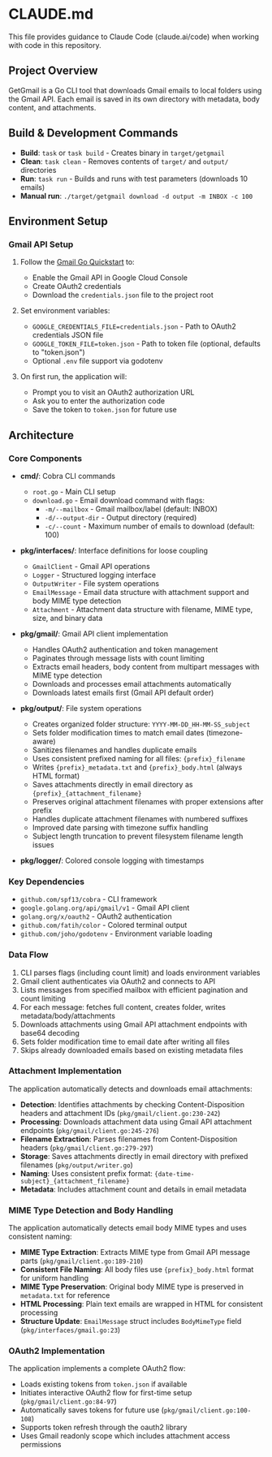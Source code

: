 # CLAUDE.md

This file provides guidance to Claude Code (claude.ai/code) when working with code in this repository.

## Project Overview

GetGmail is a Go CLI tool that downloads Gmail emails to local folders using the Gmail API. Each email is saved in its own directory with metadata, body content, and attachments.

## Build & Development Commands

- **Build**: `task` or `task build` - Creates binary in `target/getgmail`
- **Clean**: `task clean` - Removes contents of `target/` and `output/` directories
- **Run**: `task run` - Builds and runs with test parameters (downloads 10 emails)
- **Manual run**: `./target/getgmail download -d output -m INBOX -c 100`

## Environment Setup

### Gmail API Setup
1. Follow the [Gmail Go Quickstart](https://developers.google.com/gmail/api/quickstart/go) to:
   - Enable the Gmail API in Google Cloud Console
   - Create OAuth2 credentials
   - Download the `credentials.json` file to the project root

2. Set environment variables:
   - `GOOGLE_CREDENTIALS_FILE=credentials.json` - Path to OAuth2 credentials JSON file
   - `GOOGLE_TOKEN_FILE=token.json` - Path to token file (optional, defaults to "token.json")
   - Optional `.env` file support via godotenv

3. On first run, the application will:
   - Prompt you to visit an OAuth2 authorization URL
   - Ask you to enter the authorization code
   - Save the token to `token.json` for future use

## Architecture

### Core Components

- **cmd/**: Cobra CLI commands
  - `root.go` - Main CLI setup
  - `download.go` - Email download command with flags:
    - `-m/--mailbox` - Gmail mailbox/label (default: INBOX)
    - `-d/--output-dir` - Output directory (required)
    - `-c/--count` - Maximum number of emails to download (default: 100)

- **pkg/interfaces/**: Interface definitions for loose coupling
  - `GmailClient` - Gmail API operations
  - `Logger` - Structured logging interface  
  - `OutputWriter` - File system operations
  - `EmailMessage` - Email data structure with attachment support and body MIME type detection
  - `Attachment` - Attachment data structure with filename, MIME type, size, and binary data

- **pkg/gmail/**: Gmail API client implementation
  - Handles OAuth2 authentication and token management
  - Paginates through message lists with count limiting
  - Extracts email headers, body content from multipart messages with MIME type detection
  - Downloads and processes email attachments automatically
  - Downloads latest emails first (Gmail API default order)

- **pkg/output/**: File system operations
  - Creates organized folder structure: `YYYY-MM-DD_HH-MM-SS_subject`
  - Sets folder modification times to match email dates (timezone-aware)
  - Sanitizes filenames and handles duplicate emails
  - Uses consistent prefixed naming for all files: `{prefix}_filename`
  - Writes `{prefix}_metadata.txt` and `{prefix}_body.html` (always HTML format)
  - Saves attachments directly in email directory as `{prefix}_{attachment_filename}`
  - Preserves original attachment filenames with proper extensions after prefix
  - Handles duplicate attachment filenames with numbered suffixes
  - Improved date parsing with timezone suffix handling
  - Subject length truncation to prevent filesystem filename length issues

- **pkg/logger/**: Colored console logging with timestamps

### Key Dependencies

- `github.com/spf13/cobra` - CLI framework
- `google.golang.org/api/gmail/v1` - Gmail API client
- `golang.org/x/oauth2` - OAuth2 authentication
- `github.com/fatih/color` - Colored terminal output
- `github.com/joho/godotenv` - Environment variable loading

### Data Flow

1. CLI parses flags (including count limit) and loads environment variables
2. Gmail client authenticates via OAuth2 and connects to API
3. Lists messages from specified mailbox with efficient pagination and count limiting
4. For each message: fetches full content, creates folder, writes metadata/body/attachments
5. Downloads attachments using Gmail API attachment endpoints with base64 decoding
6. Sets folder modification time to email date after writing all files
7. Skips already downloaded emails based on existing metadata files

### Attachment Implementation

The application automatically detects and downloads email attachments:
- **Detection**: Identifies attachments by checking Content-Disposition headers and attachment IDs (`pkg/gmail/client.go:230-242`)
- **Processing**: Downloads attachment data using Gmail API attachment endpoints (`pkg/gmail/client.go:245-276`)
- **Filename Extraction**: Parses filenames from Content-Disposition headers (`pkg/gmail/client.go:279-297`)
- **Storage**: Saves attachments directly in email directory with prefixed filenames (`pkg/output/writer.go`)
- **Naming**: Uses consistent prefix format: `{date-time-subject}_{attachment_filename}`
- **Metadata**: Includes attachment count and details in email metadata

### MIME Type Detection and Body Handling

The application automatically detects email body MIME types and uses consistent naming:
- **MIME Type Extraction**: Extracts MIME type from Gmail API message parts (`pkg/gmail/client.go:189-210`)
- **Consistent File Naming**: All body files use `{prefix}_body.html` format for uniform handling
- **MIME Type Preservation**: Original body MIME type is preserved in `metadata.txt` for reference
- **HTML Processing**: Plain text emails are wrapped in HTML for consistent processing
- **Structure Update**: `EmailMessage` struct includes `BodyMimeType` field (`pkg/interfaces/gmail.go:23`)

### OAuth2 Implementation

The application implements a complete OAuth2 flow:
- Loads existing tokens from `token.json` if available
- Initiates interactive OAuth2 flow for first-time setup (`pkg/gmail/client.go:84-97`)
- Automatically saves tokens for future use (`pkg/gmail/client.go:100-108`)
- Supports token refresh through the oauth2 library
- Uses Gmail readonly scope which includes attachment access permissions